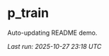 # p_train

Auto-updating README demo.

<!--START_SECTION:status-->
_Last run: 2025-10-27 23:18 UTC_
<!--END_SECTION:status-->












































































































































































































































































































































































































































































































































































































































































































































































































































































































































































































































































































































































































































































































































































































































































































































































































